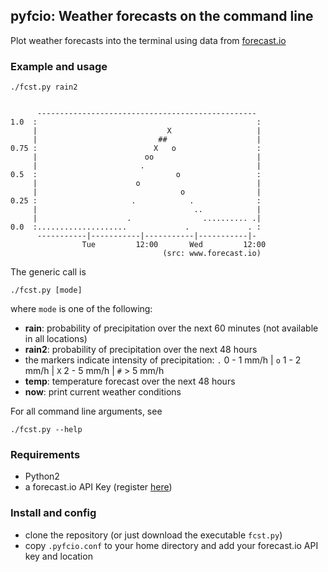 ## pyfcio: Weather forecasts on the command line ##

Plot weather forecasts into the terminal using data from [forecast.io](www.forecast.io)



### Example and usage ###


```
./fcst.py rain2
```


```

      ------------------------------------------------- 
1.0  :                                                 :
     |                             X                   |
     |                           ##                    |
0.75 :                          X   o                  :
     |                        oo                       |
     |                       .                         |
0.5  :                               o                 :
     |                      o                          |
     |                                o                |
0.25 :                     .            .              :
     |                                   ..            |
     |                    .                .......... .|
0.0  :....................             .             . :
      -----------|-----------|-----------|-----------|- 
                Tue         12:00       Wed         12:00 
                                  (src: www.forecast.io)

```


The generic call is 

```
./fcst.py [mode]
```

where `mode` is one of the following:

* **rain**: probability of precipitation over the next 60 minutes (not available in all locations)
* **rain2**: probability of precipitation over the next 48 hours
* the markers indicate intensity of precipitation:
   `.` 0 - 1 mm/h | `o` 1 - 2 mm/h | `X` 2 - 5 mm/h | `#`   > 5 mm/h
* **temp**: temperature forecast over the next 48 hours
* **now**: print current weather conditions

For all command line arguments, see

```
./fcst.py --help
```

 
### Requirements ###

* Python2
* a forecast.io API Key (register [here](https://developer.forecast.io/register))


### Install and config ###

* clone the repository (or just download the executable `fcst.py`)
* copy `.pyfcio.conf` to your home directory and add your forecast.io API key and location 


